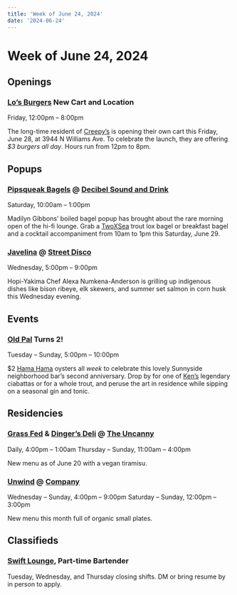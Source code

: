 ```yaml
---
title: 'Week of June 24, 2024'
date: '2024-06-24'
---
```


# Week of June 24, 2024

## Openings

### [Lo’s Burgers](https://instagram.com/losborgers) New Cart and Location

Friday, 12:00pm – 8:00pm

The long-time resident of [Creepy’s](https://instagram.com/creepyspdx) is opening their own cart this Friday, June 28, at 3944 N Williams Ave. To celebrate the launch, they are offering _$3 burgers all day_. Hours run from 12pm to 8pm.

## Popups

### [Pipsqueak Bagels](https://instagram.com/pipsqueak_bagels) @ [Decibel Sound and Drink](https://instagram.com/decibel_drinks)

Saturday, 10:00am – 1:00pm

Madilyn Gibbons’ boiled bagel popup has brought about the rare morning open of the hi-fi lounge. Grab a [TwoXSea](https://instagram.com/twoxseapdx) trout lox bagel or breakfast bagel and a cocktail accompaniment from 10am to 1pm this Saturday, June 29.

### [Javelina](https://instagram.com/javelina.pdx) @ [Street Disco](https://instagram.com/street.disco)

Wednesday, 5:00pm – 9:00pm

Hopi-Yakima Chef Alexa Numkena-Anderson is grilling up indigenous dishes like bison ribeye, elk skewers, and summer set salmon in corn husk this Wednesday evening.

## Events

### [Old Pal](https://instagram.com/oldpalpdx) Turns 2!

Tuesday – Sunday, 5:00pm – 10:00pm

$2 [Hama Hama](https://instagram.com/hamahamaoysters) oysters all _week_ to celebrate this lovely Sunnyside neighborhood bar’s second anniversary. Drop by for one of [Ken’s](https://instagram.com/kensartisan) legendary ciabattas or for a whole trout, and peruse the art in residence while sipping on a seasonal gin and tonic.

## Residencies

### [Grass Fed](https://instagram.com/grassfedpdx) & [Dinger’s Deli](https://instagram.com/dingersdeli) @ [The Uncanny](https://instagram.com/theuncanny.pdx)

Daily, 4:00pm – 1:00am
Thursday – Sunday, 11:00am – 4:00pm

New menu as of June 20 with a vegan tiramisu.

### [Unwind](https://instagram.com/unwindpdx) @ [Company](https://instagram.com/companypdx)

Wednesday – Sunday, 4:00pm – 9:00pm
Saturday – Sunday, 12:00pm – 3:00pm

New menu this month full of organic small plates.

## Classifieds

### [Swift Lounge](https://instagram.com/swiftlounge), Part-time Bartender

Tuesday, Wednesday, and Thursday closing shifts.
DM or bring resume by in person to apply.
